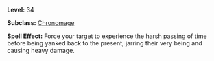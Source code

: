<!-- TITLE: Spell: Artificial Age -->

**Level:** 34

**Subclass:** [Chronomage](chronomage)

**Spell Effect:**  Force your target to experience the harsh passing of time before being yanked back to the present, jarring their very being and causing heavy damage.